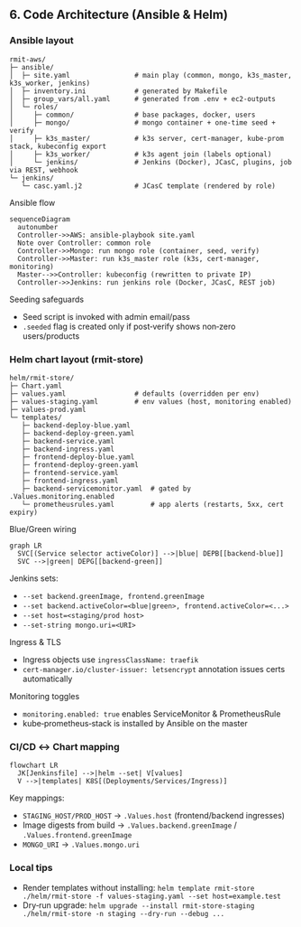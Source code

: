 ## 6. Code Architecture (Ansible & Helm)

### Ansible layout
```
rmit-aws/
├─ ansible/
│  ├─ site.yaml                # main play (common, mongo, k3s_master, k3s_worker, jenkins)
│  ├─ inventory.ini            # generated by Makefile
│  ├─ group_vars/all.yaml      # generated from .env + ec2-outputs
│  └─ roles/
│     ├─ common/               # base packages, docker, users
│     ├─ mongo/                # mongo container + one‑time seed + verify
│     ├─ k3s_master/           # k3s server, cert‑manager, kube‑prom stack, kubeconfig export
│     ├─ k3s_worker/           # k3s agent join (labels optional)
│     └─ jenkins/              # Jenkins (Docker), JCasC, plugins, job via REST, webhook
└─ jenkins/
   └─ casc.yaml.j2             # JCasC template (rendered by role)
```

Ansible flow
```mermaid
sequenceDiagram
  autonumber
  Controller->>AWS: ansible-playbook site.yaml
  Note over Controller: common role
  Controller->>Mongo: run mongo role (container, seed, verify)
  Controller->>Master: run k3s_master role (k3s, cert-manager, monitoring)
  Master-->>Controller: kubeconfig (rewritten to private IP)
  Controller->>Jenkins: run jenkins role (Docker, JCasC, REST job)
```

Seeding safeguards
- Seed script is invoked with admin email/pass
- `.seeded` flag is created only if post‑verify shows non‑zero users/products

### Helm chart layout (rmit-store)
```
helm/rmit-store/
├─ Chart.yaml
├─ values.yaml                 # defaults (overridden per env)
├─ values-staging.yaml         # env values (host, monitoring enabled)
├─ values-prod.yaml
└─ templates/
   ├─ backend-deploy-blue.yaml
   ├─ backend-deploy-green.yaml
   ├─ backend-service.yaml
   ├─ backend-ingress.yaml
   ├─ frontend-deploy-blue.yaml
   ├─ frontend-deploy-green.yaml
   ├─ frontend-service.yaml
   ├─ frontend-ingress.yaml
   ├─ backend-servicemonitor.yaml  # gated by .Values.monitoring.enabled
   └─ prometheusrules.yaml         # app alerts (restarts, 5xx, cert expiry)
```

Blue/Green wiring
```mermaid
graph LR
  SVC[(Service selector activeColor)] -->|blue| DEPB[[backend-blue]]
  SVC -->|green| DEPG[[backend-green]]
```
Jenkins sets:
- `--set backend.greenImage, frontend.greenImage`
- `--set backend.activeColor=<blue|green>, frontend.activeColor=<...>`
- `--set host=<staging/prod host>`
- `--set-string mongo.uri=<URI>`

Ingress & TLS
- Ingress objects use `ingressClassName: traefik`
- `cert-manager.io/cluster-issuer: letsencrypt` annotation issues certs automatically

Monitoring toggles
- `monitoring.enabled: true` enables ServiceMonitor & PrometheusRule
- kube‑prometheus‑stack is installed by Ansible on the master

### CI/CD ↔ Chart mapping
```mermaid
flowchart LR
  JK[Jenkinsfile] -->|helm --set| V[values]
  V -->|templates| K8S[(Deployments/Services/Ingress)]
```
Key mappings:
- `STAGING_HOST/PROD_HOST` → `.Values.host` (frontend/backend ingresses)
- Image digests from build → `.Values.backend.greenImage` / `.Values.frontend.greenImage`
- `MONGO_URI` → `.Values.mongo.uri`

### Local tips
- Render templates without installing:
  `helm template rmit-store ./helm/rmit-store -f values-staging.yaml --set host=example.test`
- Dry‑run upgrade:
  `helm upgrade --install rmit-store-staging ./helm/rmit-store -n staging --dry-run --debug ...`

